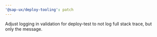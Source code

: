 ```yaml
---
'@sap-ux/deploy-tooling': patch
---
```


Adjust logging in validation for deploy-test to not log full stack trace, but only the message.
